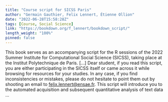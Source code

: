 ```yaml
---
title: "Course script for SICSS Paris"
author: "Germain Gauthier, Felix Lennert, Étienne Ollion"
date: "2022-06-28T15:58:28Z"
tags: [Course, Social Science]
link: "https://bookdown.org/f_lennert/bookdown_script/"
length_weight: "100%"
pinned: false
---
```


This book serves as an accompanying script for the R sessions of the 2022 Summer Institute for Computational Social Science (SICSS), taking place at the Institut Polytechnique de Paris. [...] Dear student, if you read this script, you are either participating in the SICSS itself or came across it while browsing for resources for your studies. In any case, if you find inconsistencies or mistakes, please do not hesitate to point them out by shooting an email to felix.lennert@ensae.fr. This script will introduce you to the automated acquisition and subsequent quantitative analysis of text data ...
